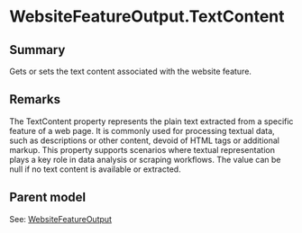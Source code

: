 # WebsiteFeatureOutput.TextContent

## Summary

Gets or sets the text content associated with the website feature.

## Remarks

The TextContent property represents the plain text extracted from a specific
feature of a web page. It is commonly used for processing textual data, such as descriptions
or other content, devoid of HTML tags or additional markup. This property supports scenarios
where textual representation plays a key role in data analysis or scraping workflows.
The value can be null if no text content is available or extracted.

## Parent model

See: [WebsiteFeatureOutput](WebsiteFeatureOutput.md)